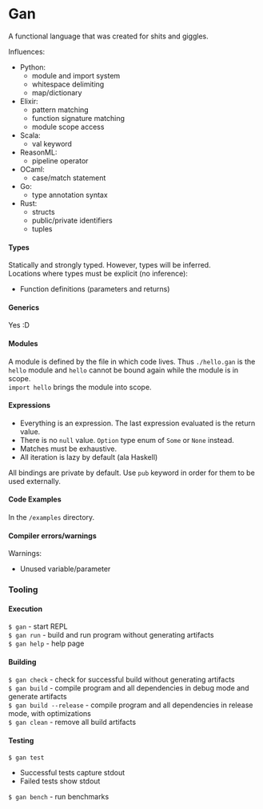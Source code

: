 # Gan

A functional language that was created for shits and giggles.

Influences:
  - Python:
    * module and import system
    * whitespace delimiting
    * map/dictionary
  - Elixir:
    * pattern matching
    * function signature matching
    * module scope access
  - Scala:
    * val keyword
  - ReasonML:
    * pipeline operator
  - OCaml:
    * case/match statement
  - Go:
    * type annotation syntax
  - Rust:
    * structs
    * public/private identifiers
    * tuples

#### Types
Statically and strongly typed. However, types will be inferred.  
Locations where types must be explicit (no inference):
  * Function definitions (parameters and returns)

#### Generics
Yes :D

#### Modules
A module is defined by the file in which code lives. Thus `./hello.gan` is the `hello` 
module and `hello` cannot be bound again while the module is in scope.  
`import hello` brings the module into scope.

#### Expressions
* Everything is an expression. The last expression evaluated is the return value.
* There is no `null` value. `Option` type enum of `Some` or `None` instead.
* Matches must be exhaustive.
* All iteration is lazy by default (ala Haskell)

All bindings are private by default. Use `pub` keyword in order for them to be used externally.

#### Code Examples
In the `/examples` directory.

#### Compiler errors/warnings
Warnings:
  * Unused variable/parameter


### Tooling
#### Execution
`$ gan` - start REPL  
`$ gan run` - build and run program without generating artifacts  
`$ gan help` - help page
#### Building 
`$ gan check` - check for successful build without generating artifacts  
`$ gan build` - compile program and all dependencies in debug mode and generate artifacts  
`$ gan build --release` - compile program and all dependencies in release mode, with optimizations  
`$ gan clean` - remove all build artifacts  
#### Testing
`$ gan test`
* Successful tests capture stdout
* Failed tests show stdout

`$ gan bench` - run benchmarks

